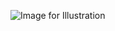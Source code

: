 ![Image for Illustration](https://github.com/BatyrArtem/ar-scene-three.js/raw/master/pattern-tiktok.png/image.png)
